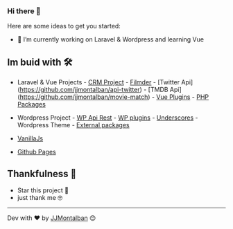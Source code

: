 ### Hi there 👋


Here are some ideas to get you started:

- 🔭 I’m currently working on Laravel & Wordpress and learning Vue


## Im buid with 🛠️

* Laravel & Vue Projects
        - [CRM Project](https://github.com/jjmontalban/gbc)
        - [Filmder](https://github.com/jjmontalban/filmder)
        - [Twitter Api] (https://github.com/jjmontalban/api-twitter)
        - [TMDB Api] (https://github.com/jjmontalban/movie-match)
        - [Vue Plugins](https://github.com/jjmontalban/LVB)
        - [PHP Packages](https://github.com/jjmontalban/BORME)

* Wordpress Project
        - [WP Api Rest](https://github.com/jjmontalban/wp-vue/blob/develop/wordpress/wp-content/themes/wp-vue/functions.php)
        - [WP plugins](https://github.com/jjmontalban/wp-vue/blob/develop/wordpress/wp-content/plugins/ps_tables.php)
        - [Underscores](https://github.com/automattic/_s) - Wordpress Theme
        - [External packages](https://github.com/jjmontalban/wp-vue/blob/develop/vue/src/views/Crud.vue)

* [VanillaJs](https://github.com/jjmontalban/capitalsGame/blob/master/index.html)

* [Github Pages](https://jjmontalban.github.io)




## Thankfulness 🎁

* Star this project 📢 
* just thank me 🤓

---
Dev with ❤️ by [JJMontalban](https://jjmontalban.github.io) 😊
